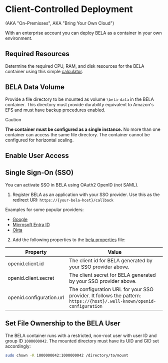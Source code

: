 # Client-Controlled Deployment
(AKA "On-Premisses", AKA "Bring Your Own Cloud")

With an enterprise account you can deploy BELA as a container in your own environment.

## Required Resources

Determine the required CPU, RAM, and disk resources for the BELA container using this simple [calculator](https://bela.live/container-sizing).

## BELA Data Volume

Provide a file directory to be mounted as volume `\bela-data` in the BELA container. This directory must provide durability equivalent to Amazon's EFS and must have backup procedures enabled.

> [!CAUTION]
> **The container must be configured as a single instance.** No more than one container can access the same file directory. The container cannot be configured for horizontal scaling.

## Enable User Access



## Single Sign-On (SSO)

You can activate SSO in BELA using OAuth2 OpenID (not SAML).

1. Register BELA as an application with your SSO provider. Use this as the redirect URI: `https://{your-bela-host}/callback`

Examples for some popular providers:
- [Google](/reference/SSO-Google.md)
- [Microsoft Entra ID](/reference/SSO-Microsoft-Entra-ID.md)
- [Okta](/reference/SSO-Okta.md)

2. Add the following properties to the [bela.properties](/reference/bela.properties.md) file:

|Property|Value|
|--------|-----|
| openid.client.id | The client id for BELA generated by your SSO provider above.
| openid.client.secret | The client secret for BELA generated by your SSO provider above.
| openid.configuration.url | The configuration URL for your SSO provider. It follows the pattern: `https://{host}/.well-known/openid-configuration`

## Set File Ownership to the BELA User

The BELA container runs with a restricted, non-root user with user ID and group ID `1000000042`. The mounted directory must have its UID and GID set accordingly:

```bash
sudo chown -R 1000000042:1000000042 /directory/to/mount
```


